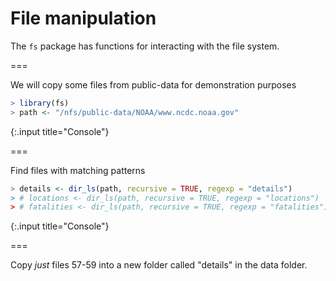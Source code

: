---
---

# File manipulation

The `fs` package has functions for interacting with the file system.

===

We will copy some files from public-data for demonstration purposes



~~~r
> library(fs)
> path <- "/nfs/public-data/NOAA/www.ncdc.noaa.gov"
~~~
{:.input title="Console"}


===

Find files with matching patterns 



~~~r
> details <- dir_ls(path, recursive = TRUE, regexp = "details")
> # locations <- dir_ls(path, recursive = TRUE, regexp = "locations")
> # fatalities <- dir_ls(path, recursive = TRUE, regexp = "fatalities")
~~~
{:.input title="Console"}


===

Copy *just* files 57-59 into a new folder called "details" in the data folder. 









